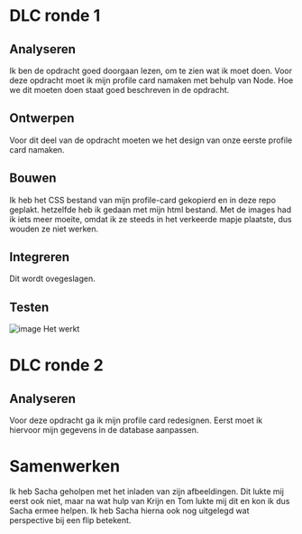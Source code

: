 # DLC ronde 1
## Analyseren
Ik ben de opdracht goed doorgaan lezen, om te zien wat ik moet doen. 
Voor deze opdracht moet ik mijn profile card namaken met behulp van Node. Hoe we dit moeten doen staat goed beschreven in de opdracht.

## Ontwerpen
Voor dit deel van de opdracht moeten we het design van onze eerste profile card namaken.

## Bouwen
Ik heb het CSS bestand van mijn profile-card gekopierd en in deze repo geplakt. hetzelfde heb ik gedaan met mijn html bestand. Met de images had ik iets meer moeite, omdat ik ze steeds in het verkeerde mapje plaatste, dus wouden ze niet werken.

## Integreren
Dit wordt ovegeslagen.

## Testen
![image](https://user-images.githubusercontent.com/112858394/216963193-a59adcd4-f823-4b59-9830-326b19088d68.png)
Het werkt

# DLC ronde 2
## Analyseren
Voor deze opdracht ga ik mijn profile card redesignen. Eerst moet ik hiervoor mijn gegevens in de database aanpassen.

# Samenwerken
Ik heb Sacha geholpen met het inladen van zijn afbeeldingen. Dit lukte mij eerst ook niet, maar na wat hulp van Krijn en Tom lukte mij dit en kon ik dus Sacha ermee helpen. Ik heb Sacha hierna ook nog uitgelegd wat perspective bij een flip betekent.
